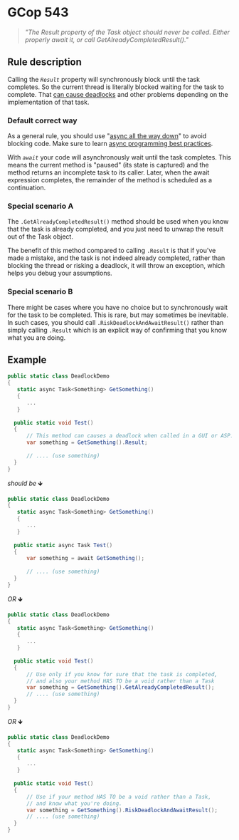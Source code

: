 ﻿# GCop 543

> *"The Result property of the Task object should never be called. Either properly await it, or call GetAlreadyCompletedResult()."*

## Rule description

Calling the *`Result`* property will synchronously block until the task completes. So the current thread is literally blocked waiting for the task to complete. That [can cause deadlocks](http://blog.stephencleary.com/2012/07/dont-block-on-async-code.html) and other problems depending on the implementation of that task.

### Default correct way
As a general rule, you should use "[async all the way down](https://stackoverflow.com/questions/29808915/why-use-async-await-all-the-way-down)" to avoid blocking code. Make sure to learn [async programming best practices](https://msdn.microsoft.com/en-us/magazine/jj991977.aspx?f=255&MSPPError=-2147217396).

With *`await`* your code will asynchronously wait until the task completes. This means the current method is "paused" (its state is captured) and the method returns an incomplete task to its caller. Later, when the await expression completes, the remainder of the method is scheduled as a continuation.

### Special scenario A
The `.GetAlreadyCompletedResult()` method should be used when you know that the task is already completed, and you just need to unwrap the result out of the Task object.

The benefit of this method compared to calling `.Result` is that if you've made a mistake, and the task is not indeed already completed, rather than blocking the thread or risking a deadlock, it will throw an exception, which helps you debug your assumptions.

### Special scenario B
There might be cases where you have no choice but to synchronously wait for the task to be completed. This is rare, but may sometimes be inevitable. In such cases, you should call `.RiskDeadlockAndAwaitResult()` rather than simply calling `.Result` which is an explicit way of confirming that you know what you are doing.

## Example

```csharp
public static class DeadlockDemo
{
   static async Task<Something> GetSomething()
   {
      ...
   }
  
  public static void Test()
  {
      // This method can causes a deadlock when called in a GUI or ASP.NET context.
      var something = GetSomething().Result;
      
      // .... (use something)
  }
}
```

*should be* 🡻

```csharp
public static class DeadlockDemo
{
   static async Task<Something> GetSomething()
   {
      ...
   }
  
  public static async Task Test()
  {
      var something = await GetSomething();
      
      // .... (use something)
  }
}
```

*OR* 🡻

```csharp
public static class DeadlockDemo
{
   static async Task<Something> GetSomething()
   {
      ...
   }
  
  public static void Test()
  {
      // Use only if you know for sure that the task is completed,
      // and also your method HAS TO be a void rather than a Task
      var something = GetSomething().GetAlreadyCompletedResult(); 
      // .... (use something)
  }
}
```

*OR* 🡻

```csharp
public static class DeadlockDemo
{
   static async Task<Something> GetSomething()
   {
      ...
   }
  
  public static void Test()
  {
      // Use if your method HAS TO be a void rather than a Task,
      // and know what you're doing.
      var something = GetSomething().RiskDeadlockAndAwaitResult(); 
      // .... (use something)
  }
}
```
